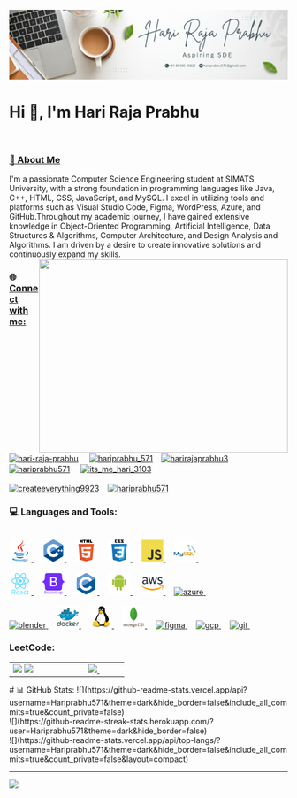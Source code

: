 ![Banner](https://github.com/hariprabhu571/hariprabhu571/blob/main/banner1.png)

# Hi 👋, I'm Hari Raja Prabhu
<br>
<h3 align="left"> <b><u>💫 About Me</u></b></h3>
I'm a passionate Computer Science Engineering student at SIMATS University, with a strong foundation in programming languages like Java, C++, HTML, CSS, JavaScript, and MySQL. I excel in utilizing tools and platforms such as Visual Studio Code, Figma, WordPress, Azure, and GitHub.Throughout my academic journey, I have gained extensive knowledge in Object-Oriented Programming, Artificial Intelligence, Data Structures & Algorithms, Computer Architecture, and Design Analysis and Algorithms. I am driven by a desire to create innovative solutions and continuously expand my skills.

<img align="right" height="350" width="450" src="https://img.freepik.com/free-vector/web-development-programmer-engineering-coding-website-augmented-reality-interface-screens-developer-project-engineer-programming-software-application-design-cartoon-illustration_107791-3863.jpg?w=996&t=st=1717105024~exp=1717105624~hmac=6fdeda44017285e62be1bb7f73e319a9166d64fc0a04945c3f7bd0432fb6a945" />

<h3 align="left"> <b>🌐 <u>Connect with me:</u></b></h3>
<p align="left"><br>
<a href="https://linkedin.com/in/hari-raja-prabhu" target="blank"><img align="center" src="https://raw.githubusercontent.com/rahuldkjain/github-profile-readme-generator/master/src/images/icons/Social/linked-in-alt.svg" alt="hari-raja-prabhu" height="30" width="40" /></a> &nbsp;&nbsp;&nbsp;
<a href="https://www.leetcode.com/hariprabhu_571" target="blank"><img align="center" src="https://raw.githubusercontent.com/rahuldkjain/github-profile-readme-generator/master/src/images/icons/Social/leet-code.svg" alt="hariprabhu_571" height="30" width="40" /></a>&nbsp;&nbsp;&nbsp;
<a href="https://twitter.com/harirajaprabhu3" target="blank"><img align="center" src="https://raw.githubusercontent.com/rahuldkjain/github-profile-readme-generator/master/src/images/icons/Social/twitter.svg" alt="harirajaprabhu3" height="30" width="40" /></a>&nbsp;&nbsp;&nbsp;
<a href="https://medium.com/hariprabhu571" target="blank"><img align="center" src="https://raw.githubusercontent.com/rahuldkjain/github-profile-readme-generator/master/src/images/icons/Social/medium.svg" alt="hariprabhu571" height="30" width="40" /></a> &nbsp;&nbsp;&nbsp;
<a href="https://instagram.com/its_me_hari_3103" target="blank"><img align="center" src="https://raw.githubusercontent.com/rahuldkjain/github-profile-readme-generator/master/src/images/icons/Social/instagram.svg" alt="its_me_hari_3103" height="30" width="40" /></a>&nbsp;&nbsp;&nbsp;
<br><br>
<a href="https://www.youtube.com/c/createeverything9923" target="blank"><img align="center" src="https://raw.githubusercontent.com/rahuldkjain/github-profile-readme-generator/master/src/images/icons/Social/youtube.svg" alt="createeverything9923" height="30" width="40" /></a>&nbsp;&nbsp;&nbsp;
<a href="https://auth.geeksforgeeks.org/user/hariprabhu571" target="blank"><img align="center" src="https://raw.githubusercontent.com/rahuldkjain/github-profile-readme-generator/master/src/images/icons/Social/geeks-for-geeks.svg" alt="hariprabhu571" height="30" width="40" /></a>&nbsp;&nbsp;&nbsp;
</p>
<h3 align="left"><b>💻 Languages and Tools:</b></h3>
<p align="left"> <br>
<a href="https://www.java.com" target="_blank" rel="noreferrer"> <img src="https://raw.githubusercontent.com/devicons/devicon/master/icons/java/java-original.svg" alt="java" width="40" height="40"/> </a> &nbsp;&nbsp;&nbsp;
<a href="https://www.w3schools.com/cpp/" target="_blank" rel="noreferrer"> <img src="https://raw.githubusercontent.com/devicons/devicon/master/icons/cplusplus/cplusplus-original.svg" alt="cplusplus" width="40" height="40"/> </a> &nbsp;&nbsp;&nbsp;
<a href="https://www.w3.org/html/" target="_blank" rel="noreferrer"> <img src="https://raw.githubusercontent.com/devicons/devicon/master/icons/html5/html5-original-wordmark.svg" alt="html5" width="40" height="40"/></a> &nbsp;&nbsp;&nbsp;
<a href="https://www.w3schools.com/css/" target="_blank" rel="noreferrer"> <img src="https://raw.githubusercontent.com/devicons/devicon/master/icons/css3/css3-original-wordmark.svg" alt="css3" width="40" height="40"/> </a> &nbsp;&nbsp;&nbsp;
<a href="https://developer.mozilla.org/en-US/docs/Web/JavaScript" target="_blank" rel="noreferrer"> <img src="https://raw.githubusercontent.com/devicons/devicon/master/icons/javascript/javascript-original.svg" alt="javascript" width="40" height="40"/> </a> &nbsp;&nbsp;&nbsp;
<a href="https://www.mysql.com/" target="_blank" rel="noreferrer"> <img src="https://raw.githubusercontent.com/devicons/devicon/master/icons/mysql/mysql-original-wordmark.svg" alt="mysql" width="40" height="40"/> </a> &nbsp;&nbsp;&nbsp;
  <br><br>
<a href="https://reactjs.org/" target="_blank" rel="noreferrer"> <img src="https://raw.githubusercontent.com/devicons/devicon/master/icons/react/react-original-wordmark.svg" alt="react" width="40" height="40"/> </a>&nbsp;&nbsp;&nbsp;
<a href="https://getbootstrap.com" target="_blank" rel="noreferrer"> <img src="https://raw.githubusercontent.com/devicons/devicon/master/icons/bootstrap/bootstrap-plain-wordmark.svg" alt="bootstrap" width="40" height="40"/> </a> &nbsp;&nbsp;&nbsp;
<a href="https://www.cprogramming.com/" target="_blank" rel="noreferrer"> <img src="https://raw.githubusercontent.com/devicons/devicon/master/icons/c/c-original.svg" alt="c" width="40" height="40"/> </a> &nbsp;&nbsp;&nbsp;
<a href="https://developer.android.com" target="_blank" rel="noreferrer"> <img src="https://raw.githubusercontent.com/devicons/devicon/master/icons/android/android-original-wordmark.svg" alt="android" width="40" height="40"/> </a>&nbsp;&nbsp;&nbsp;
<a href="https://aws.amazon.com" target="_blank" rel="noreferrer"> <img src="https://raw.githubusercontent.com/devicons/devicon/master/icons/amazonwebservices/amazonwebservices-original-wordmark.svg" alt="aws" width="40" height="40"/> </a> &nbsp;&nbsp;&nbsp;
<a href="https://azure.microsoft.com/en-in/" target="_blank" rel="noreferrer"> <img src="https://www.vectorlogo.zone/logos/microsoft_azure/microsoft_azure-icon.svg" alt="azure" width="40" height="40"/> </a> &nbsp;&nbsp;&nbsp;
    <br><br>
<a href="https://www.blender.org/" target="_blank" rel="noreferrer"> <img src="https://download.blender.org/branding/community/blender_community_badge_white.svg" alt="blender" width="40" height="40"/> </a> &nbsp;&nbsp;&nbsp;
<a href="https://www.docker.com/" target="_blank" rel="noreferrer"> <img src="https://raw.githubusercontent.com/devicons/devicon/master/icons/docker/docker-original-wordmark.svg" alt="docker" width="40" height="40"/> </a> &nbsp;&nbsp;&nbsp;
<a href="https://www.linux.org/" target="_blank" rel="noreferrer"> <img src="https://raw.githubusercontent.com/devicons/devicon/master/icons/linux/linux-original.svg" alt="linux" width="40" height="40"/> </a> &nbsp;&nbsp;&nbsp;
<a href="https://www.mongodb.com/" target="_blank" rel="noreferrer"> <img src="https://raw.githubusercontent.com/devicons/devicon/master/icons/mongodb/mongodb-original-wordmark.svg" alt="mongodb" width="40" height="40"/> </a> &nbsp;&nbsp;&nbsp;
<a href="https://www.figma.com/" target="_blank" rel="noreferrer"> <img src="https://www.vectorlogo.zone/logos/figma/figma-icon.svg" alt="figma" width="40" height="40"/> </a> &nbsp;&nbsp;&nbsp;
<a href="https://cloud.google.com" target="_blank" rel="noreferrer"> <img src="https://www.vectorlogo.zone/logos/google_cloud/google_cloud-icon.svg" alt="gcp" width="40" height="40"/> </a> &nbsp;&nbsp;&nbsp;
<a href="https://git-scm.com/" target="_blank" rel="noreferrer"> <img src="https://www.vectorlogo.zone/logos/git-scm/git-scm-icon.svg" alt="git" width="40" height="40"/> </a> &nbsp;&nbsp;&nbsp;
</p>
<h3 align="left"><b>LeetCode: </b></h3>

<table style="width: 100%; border: none;">
  <tr style="border: none;">
    <td style="border: none; text-align: left;">
      <img src="https://assets.leetcode.com/static_assets/marketing/2024-50.gif" width="60px">
      <img src="https://assets.leetcode.com/static_assets/marketing/2024-100-new.gif" width="60px">
      &nbsp;&nbsp;&nbsp;&nbsp;&nbsp;&nbsp;&nbsp;&nbsp;&nbsp;&nbsp;&nbsp;
    </td>
    <td style="border: none; text-align: right;">
      &nbsp;&nbsp;&nbsp;&nbsp;&nbsp;&nbsp;&nbsp;&nbsp;&nbsp;&nbsp;
      <a href="https://leetcode.com/Hariprabhu_571/">
        <img src="https://leetcard.jacoblin.cool/Hariprabhu_571?&font=monospace&ext=activityy" width="500px">
      </a>
      &nbsp;&nbsp;&nbsp;&nbsp;&nbsp;&nbsp;&nbsp;&nbsp;&nbsp;&nbsp;
    </td>
  </tr>
</table>
# 📊 GitHub Stats:
![](https://github-readme-stats.vercel.app/api?username=Hariprabhu571&theme=dark&hide_border=false&include_all_commits=true&count_private=false)<br/>
![](https://github-readme-streak-stats.herokuapp.com/?user=Hariprabhu571&theme=dark&hide_border=false)<br/>
![](https://github-readme-stats.vercel.app/api/top-langs/?username=Hariprabhu571&theme=dark&hide_border=false&include_all_commits=true&count_private=false&layout=compact)

---
[![](https://visitcount.itsvg.in/api?id=Hariprabhu571&icon=0&color=0)](https://visitcount.itsvg.in)

<!-- Proudly created with GPRM ( https://gprm.itsvg.in ) -->
